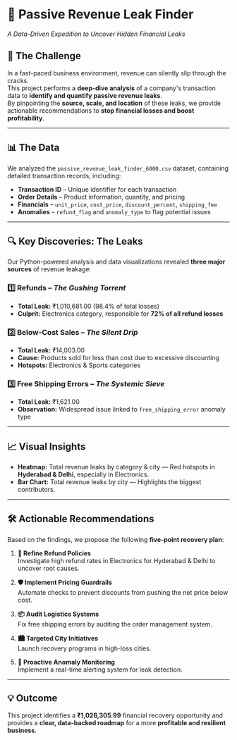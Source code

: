 # 🚀 Passive Revenue Leak Finder
*A Data-Driven Expedition to Uncover Hidden Financial Leaks*

## 🧐 The Challenge
In a fast-paced business environment, revenue can silently slip through the cracks.  
This project performs a **deep-dive analysis** of a company's transaction data to **identify and quantify passive revenue leaks**.  
By pinpointing the **source, scale, and location** of these leaks, we provide actionable recommendations to **stop financial losses and boost profitability**.

---

## 📊 The Data
We analyzed the `passive_revenue_leak_finder_6000.csv` dataset, containing detailed transaction records, including:

- **Transaction ID** – Unique identifier for each transaction
- **Order Details** – Product information, quantity, and pricing
- **Financials** – `unit_price`, `cost_price`, `discount_percent`, `shipping_fee`
- **Anomalies** – `refund_flag` and `anomaly_type` to flag potential issues

---

## 🔍 Key Discoveries: The Leaks
Our Python-powered analysis and data visualizations revealed **three major sources** of revenue leakage:

### 1️⃣ Refunds – *The Gushing Torrent*
- **Total Leak:** ₹1,010,681.00 (98.4% of total losses)
- **Culprit:** Electronics category, responsible for **72% of all refund losses**

### 2️⃣ Below-Cost Sales – *The Silent Drip*
- **Total Leak:** ₹14,003.00
- **Cause:** Products sold for less than cost due to excessive discounting
- **Hotspots:** Electronics & Sports categories

### 3️⃣ Free Shipping Errors – *The Systemic Sieve*
- **Total Leak:** ₹1,621.00
- **Observation:** Widespread issue linked to `free_shipping_error` anomaly type

---

## 📈 Visual Insights
- **Heatmap:** Total revenue leaks by category & city — Red hotspots in **Hyderabad & Delhi**, especially in Electronics.
- **Bar Chart:** Total revenue leaks by city — Highlights the biggest contributors.

---

## 🛠️ Actionable Recommendations
Based on the findings, we propose the following **five-point recovery plan**:

1. **🎯 Refine Refund Policies**  
   Investigate high refund rates in Electronics for Hyderabad & Delhi to uncover root causes.

2. **🛡️ Implement Pricing Guardrails**  
   Automate checks to prevent discounts from pushing the net price below cost.

3. **📦 Audit Logistics Systems**  
   Fix free shipping errors by auditing the order management system.

4. **🏙️ Targeted City Initiatives**  
   Launch recovery programs in high-loss cities.

5. **🚨 Proactive Anomaly Monitoring**  
   Implement a real-time alerting system for leak detection.

---

## 💡 Outcome
This project identifies a **₹1,026,305.99** financial recovery opportunity and provides a **clear, data-backed roadmap** for a more **profitable and resilient business**.
